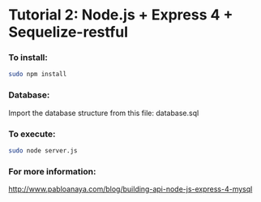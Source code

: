 Tutorial 2: Node.js + Express 4 + Sequelize-restful
===

### To install:

```sh
sudo npm install
```

### Database:
Import the database structure from this file: database.sql

### To execute:

```sh
sudo node server.js
```

### For more information:

http://www.pabloanaya.com/blog/building-api-node-js-express-4-mysql
